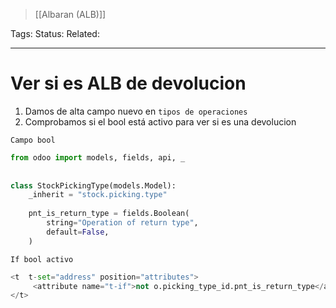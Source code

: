 > [[Albaran (ALB)]]

Tags: 
Status: 
Related: 

___

# Ver si es ALB de devolucion

1. Damos de alta campo nuevo en `tipos de operaciones`
2. Comprobamos si el bool está activo para ver si es una devolucion

`Campo bool`
```python
from odoo import models, fields, api, _  
  
  
class StockPickingType(models.Model):
    _inherit = "stock.picking.type"  
  
    pnt_is_return_type = fields.Boolean(  
        string="Operation of return type",  
        default=False,  
    )
```

`If bool activo`
```python
<t  t-set="address" position="attributes">  
     <attribute name="t-if">not o.picking_type_id.pnt_is_return_type</attribute>  
</t>
```